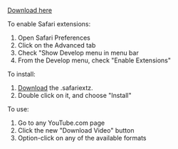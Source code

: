 [Download here][1]

To enable Safari extensions:

1. Open Safari Preferences
2. Click on the Advanced tab
3. Check "Show Develop menu in menu bar
4. From the Develop menu, check "Enable Extensions"

To install:

1. [Download][1] the .safariextz.
2. Double click on it, and choose "Install"

To use:

1. Go to any YouTube.com page
2. Click the new "Download Video" button
3. Option-click on any of the available formats

[1]: http://github.com/downloads/jonathanboom/YouTube-video-downloader-for-Safari/YouTube-video-downloader-1.1.3.safariextz